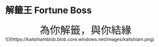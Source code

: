 # 解籤王 Fortune Boss
<center><font size=6vw>為你解籤，與你結緣</font></center>
![](https://kaitshiamblob.blob.core.windows.net/images/kaitshiam.png)